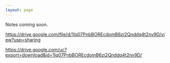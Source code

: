 ```yaml
---
layout: page
---
```


Notes coming soon.

https://drive.google.com/file/d/1Iq07PnbBOREcdomB6zi2Qnddq4t2nv9D/view?usp=sharing

https://drive.google.com/uc?export=download&id=1Iq07PnbBOREcdomB6zi2Qnddq4t2nv9D/
